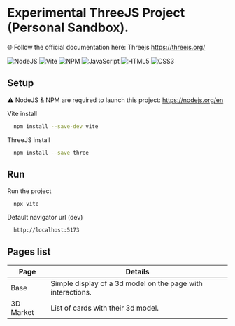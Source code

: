 # Experimental ThreeJS Project (Personal Sandbox).
🌐 Follow the official documentation here: Threejs https://threejs.org/

![NodeJS](https://img.shields.io/badge/node.js-6DA55F?style=for-the-badge&logo=node.js&logoColor=white)
![Vite](https://img.shields.io/badge/vite-%23646CFF.svg?style=for-the-badge&logo=vite&logoColor=white)
![NPM](https://img.shields.io/badge/NPM-%23CB3837.svg?style=for-the-badge&logo=npm&logoColor=white)
![JavaScript](https://img.shields.io/badge/javascript-%23323330.svg?style=for-the-badge&logo=javascript&logoColor=%23F7DF1E)
![HTML5](https://img.shields.io/badge/html5-%23E34F26.svg?style=for-the-badge&logo=html5&logoColor=white)
![CSS3](https://img.shields.io/badge/css3-%231572B6.svg?style=for-the-badge&logo=css3&logoColor=white)

## Setup
⚠️ NodeJS & NPM are required to launch this project: https://nodejs.org/en

Vite install
```bash
  npm install --save-dev vite
```
ThreeJS install
```bash
  npm install --save three
```

## Run
Run the project
```bash
  npx vite
```
Default navigator url (dev)
```bash
  http://localhost:5173
```

## Pages list

| Page             | Details                                                               |
| ----------------- | ------------------------------------------------------------------ |
| Base | Simple display of a 3d model on the page with interactions. |
| 3D Market | List of cards with their 3d model. |


